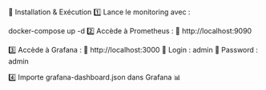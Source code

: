 📌 Installation & Exécution
1️⃣ Lance le monitoring avec :

docker-compose up -d
2️⃣ Accède à Prometheus :
📌 http://localhost:9090

3️⃣ Accède à Grafana :
📌 http://localhost:3000
👤 Login : admin
🔑 Password : admin

4️⃣ Importe grafana-dashboard.json dans Grafana 📊
